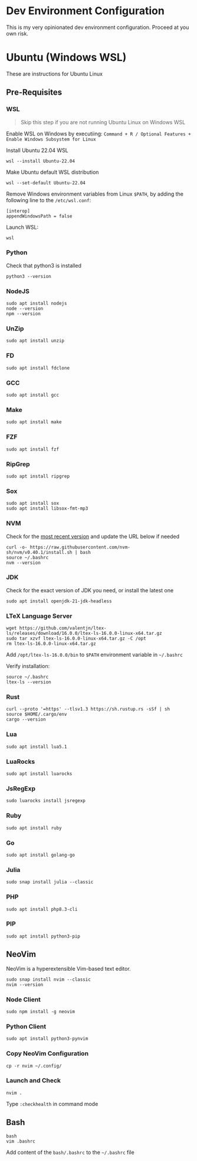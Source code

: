 # Dev Environment Configuration

This is my very opinionated dev environment configuration. Proceed at you own risk.

# Ubuntu (Windows WSL)

These are instructions for Ubuntu Linux

## Pre-Requisites

### WSL

> Skip this step if you are not running Ubuntu Linux on Windows WSL

Enable WSL on Windows by executiing:
`Command + R / Optional Features + Enable Windows Subsystem for Linux`

Install Ubuntu 22.04 WSL

```
wsl --install Ubuntu-22.04
```

Make Ubuntu default WSL distribution

```
wsl --set-default Ubuntu-22.04
```

Remove Windows environment variables from Linux `$PATH`, by adding the following line to the `/etc/wsl.conf`:

```
[interop]
appendWindowsPath = false
```

Launch WSL:

```
wsl
```

### Python

Check that python3 is installed

```
python3 --version

```

### NodeJS

```
sudo apt install nodejs
node --version
npm --version

```

### UnZip

```
sudo apt install unzip
```

### FD

```
sudo apt install fdclone
```

### GCC

```
sudo apt install gcc
```

### Make

```
sudo apt install make
```

### FZF

```
sudo apt install fzf
```

### RipGrep

```
sudo apt install ripgrep
```

### Sox

```
sudo apt install sox
sudo apt install libsox-fmt-mp3
```

### NVM

Check for the [most recent version](https://github.com/nvm-sh/nvm?tab=readme-ov-file#installing-and-updating) and update the URL below if needed

```
curl -o- https://raw.githubusercontent.com/nvm-sh/nvm/v0.40.1/install.sh | bash
source ~/.bashrc
nvm --version
```

### JDK

Check for the exact version of JDK you need, or install the latest one

```
sudo apt install openjdk-21-jdk-headless
```

### LTeX Language Server

```
wget https://github.com/valentjn/ltex-ls/releases/download/16.0.0/ltex-ls-16.0.0-linux-x64.tar.gz
sudo tar xzvf ltex-ls-16.0.0-linux-x64.tar.gz -C /opt
rm ltex-ls-16.0.0-linux-x64.tar.gz
```

Add `/opt/ltex-ls-16.0.0/bin` to `$PATH` environment variable in `~/.bashrc`

Verify installation:

```
source ~/.bashrc
ltex-ls --version
```

### Rust

```
curl --proto '=https' --tlsv1.3 https://sh.rustup.rs -sSf | sh
source $HOME/.cargo/env
cargo --version
```

### Lua

```
sudo apt install lua5.1
```

### LuaRocks

```
sudo apt install luarocks
```

### JsRegExp

```
sudo luarocks install jsregexp
```

### Ruby

```
sudo apt install ruby
```

### Go

```
sudo apt install golang-go
```

### Julia

```
sudo snap install julia --classic
```

### PHP

```
sudo apt install php8.3-cli
```

### PIP

```
sudo apt install python3-pip
```

## NeoVim

NeoVim is a hyperextensible Vim-based text editor.

```
sudo snap install nvim --classic
nvim --version
```

### Node Client

```
sudo npm install -g neovim
```

### Python Client

```
sudo apt install python3-pynvim
```

### Copy NeoVim Configuration

```
cp -r nvim ~/.config/
```

### Launch and Check

```
nvim .
```

Type `:checkhealth` in command mode

## Bash

```
bash
vim .bashrc

```

Add content of the `bash/.bashrc` to the `~/.bashrc` file
